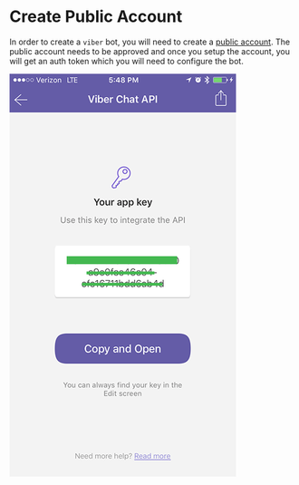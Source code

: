 # Create Public Account

In order to create a `viber` bot, you will need to create a [public account](https://www.viber.com/public-accounts?ref=recime). The public account needs to be approved and once you setup the account, you will get an auth token which you will need to configure the bot.

![](viber-public-account.png)